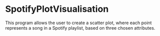 # SpotifyPlotVisualisation
This program allows the user to create a scatter plot, where each point represents a song in a Spotify playlist, based on three chosen attributes.
